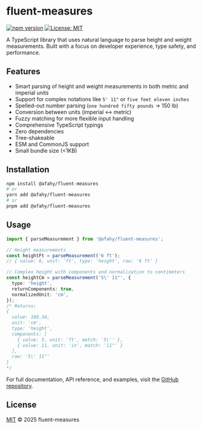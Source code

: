 # fluent-measures

[![npm version](https://badge.fury.io/js/fluent-measures.svg)](https://badge.fury.io/js/fluent-measures)
[![License: MIT](https://img.shields.io/badge/License-MIT-yellow.svg)](./LICENSE)

A TypeScript library that uses natural language to parse height and weight measurements. Built with a focus on developer experience, type safety, and performance.

## Features

- Smart parsing of height and weight measurements in both metric and imperial units
- Support for complex notations like `5' 11"` or `five feet eleven inches`
- Spelled-out number parsing (`one hundred fifty pounds` → 150 lb)
- Conversion between units (imperial ↔ metric)
- Fuzzy matching for more flexible input handling
- Comprehensive TypeScript typings
- Zero dependencies
- Tree-shakeable
- ESM and CommonJS support
- Small bundle size (<1KB)

## Installation

```bash
npm install @afahy/fluent-measures
# or
yarn add @afahy/fluent-measures
# or
pnpm add @afahy/fluent-measures
```

## Usage

```typescript
import { parseMeasurement } from '@afahy/fluent-measures';

// Height measurements
const heightFt = parseMeasurement('6 ft');
// { value: 6, unit: 'ft', type: 'height', raw: '6 ft' }

// Complex height with components and normalization to centimeters
const heightCm = parseMeasurement('5\' 11"', {
  type: 'height',
  returnComponents: true,
  normalizedUnit: 'cm',
});
/* Returns:
{
  value: 180.34,
  unit: 'cm',
  type: 'height',
  components: [
    { value: 5, unit: 'ft', match: '5\'' },
    { value: 11, unit: 'in', match: '11"' }
  ],
  raw: '5\' 11"'
}
*/
```

For full documentation, API reference, and examples, visit the [GitHub repository](https://github.com/afahy/fluent-measures).

## License

[MIT](./LICENSE) © 2025 fluent-measures
